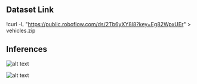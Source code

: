 ## Dataset Link

!curl -L "https://public.roboflow.com/ds/2Tb6yXY8l8?key=Eg82WpxUEr" > vehicles.zip



## Inferences
![alt text](https://github.com/Vinayak-HUB1/vehicle_detection_with_yolov5/blob/main/output.png)

![alt text](https://github.com/Vinayak-HUB1/vehicle_detection_with_yolov5/blob/main/output1.png)
